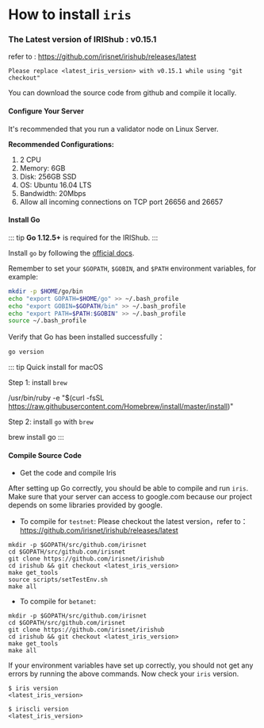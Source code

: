 # How to install `iris` 

### The Latest version of IRIShub : v0.15.1
refer to : https://github.com/irisnet/irishub/releases/latest
```
Please replace <latest_iris_version> with v0.15.1 while using "git checkout" 
```

You can download the source code from github and compile it locally.

#### Configure Your Server

It's recommended that you run a validator node on Linux Server.

**Recommended Configurations:**

1. 2 CPU
2. Memory: 6GB
3. Disk: 256GB SSD
4. OS: Ubuntu 16.04 LTS
5. Bandwidth: 20Mbps
6. Allow all incoming connections on TCP port 26656 and 26657

#### Install Go

::: tip
**Go 1.12.5+** is required for the IRIShub.
:::

Install `go` by following the [official docs](https://golang.org/doc/install).
 
Remember to set your `$GOPATH`, `$GOBIN`, and `$PATH` environment variables, for example:

```bash
mkdir -p $HOME/go/bin
echo "export GOPATH=$HOME/go" >> ~/.bash_profile
echo "export GOBIN=$GOPATH/bin" >> ~/.bash_profile
echo "export PATH=$PATH:$GOBIN" >> ~/.bash_profile
source ~/.bash_profile
```

Verify that Go has been installed successfully：
```bash
go version
```

::: tip
Quick install for macOS

Step 1: install `brew`

/usr/bin/ruby -e "$(curl -fsSL https://raw.githubusercontent.com/Homebrew/install/master/install)"

Step 2: install `go` with `brew`

brew install go
:::

#### Compile Source Code

- Get the code and compile Iris

After setting up Go correctly, you should be able to compile and run `iris`.
Make sure that your server can access to google.com because our project depends on some libraries provided by google.

* To compile for `testnet`:
Please checkout the latest version，refer to：https://github.com/irisnet/irishub/releases/latest
```
mkdir -p $GOPATH/src/github.com/irisnet
cd $GOPATH/src/github.com/irisnet
git clone https://github.com/irisnet/irishub
cd irishub && git checkout <latest_iris_version>
make get_tools
source scripts/setTestEnv.sh
make all
```

* To compile for `betanet`:
```
mkdir -p $GOPATH/src/github.com/irisnet
cd $GOPATH/src/github.com/irisnet
git clone https://github.com/irisnet/irishub
cd irishub && git checkout <latest_iris_version>
make get_tools
make all
```

If your environment variables have set up correctly, you should not get any errors by running the above commands.
Now check your `iris` version.

```
$ iris version
<latest_iris_version>
    
$ iriscli version
<latest_iris_version>
```
